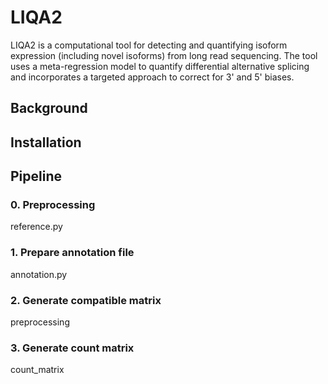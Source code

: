 # LIQA2
LIQA2 is a computational tool for detecting and quantifying isoform expression (including novel isoforms) from long read sequencing. The tool uses a meta-regression model to quantify differential alternative splicing and incorporates a targeted approach to correct for 3' and 5' biases.

## Background

## Installation

## Pipeline
### 0. Preprocessing
reference.py
### 1. Prepare annotation file
annotation.py
### 2. Generate compatible matrix
preprocessing
### 3. Generate count matrix
count_matrix

